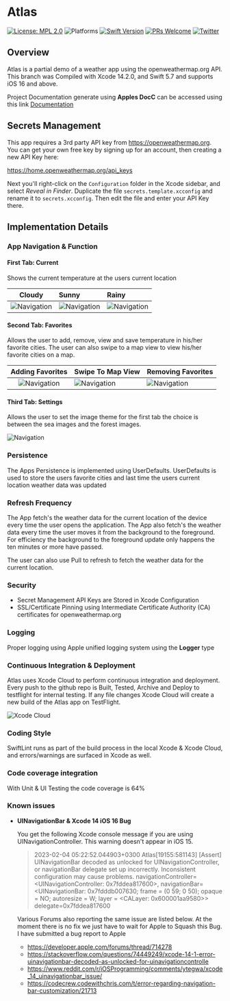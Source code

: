 # Atlas

[![License: MPL 2.0](https://img.shields.io/badge/License-MPL%202.0-brightgreen.svg)](https://opensource.org/licenses/MPL-2.0)
![Platforms](https://img.shields.io/badge/platform-iOS-lightgrey.svg)
[![Swift Version](https://img.shields.io/badge/Swift-5.7-F16D39.svg?style=flat)](https://developer.apple.com/swift)
[![PRs Welcome](https://img.shields.io/badge/PRs-welcome-brightgreen.svg?style=flat-square)](http://makeapullrequest.com)
[![Twitter](https://img.shields.io/badge/twitter-@byaruhaf-blue.svg)](http://twitter.com/byaruhaf)

## Overview

Atlas is a partial demo of a weather app using the openweathermap.org API.
This branch was Compiled with Xcode 14.2.0, and Swift 5.7 and supports iOS 16 and above.

Project Documentation generate using **Apples DocC** can be accessed using this link [Documentation](https://byaruhaf.github.io/Atlas/documentation/atlas/)

## Secrets Management

This app requires a 3rd party API key from https://openweathermap.org. You can get your own free key
by signing up for an account, then creating a new API Key here:

https://home.openweathermap.org/api_keys

Next you'll right-click on the `Configuration` folder in the Xcode sidebar, and select _Reveal in Finder_. Duplicate the file `secrets.template.xcconfig` and rename it to `secrets.xcconfig`. Then edit the file and enter your API Key there.

## Implementation Details

### App Navigation & Function

#### First Tab: Current

Shows the current temperature at the users current location

|             Cloudy             | Sunny                         | Rainy                         |
| :----------------------------: | :---------------------------- | :---------------------------- |
| ![Navigation](Demo/Cloudy.png) | ![Navigation](Demo/Sunny.png) | ![Navigation](Demo/Rainy.png) |

#### Second Tab: Favorites

Allows the user to add, remove, view and save temperature in his/her favorite cities.
The user can also swipe to a map view to view his/her favorite cities on a map.

|       Adding Favorites       | Swipe To Map View            | Removing Favorites           |
| :--------------------------: | :--------------------------- | :--------------------------- |
| ![Navigation](Demo/Fav1.gif) | ![Navigation](Demo/Fav2.gif) | ![Navigation](Demo/Fav3.gif) |

#### Third Tab: Settings

Allows the user to set the image theme for the first tab the choice is between the sea images and the forest images.

![Navigation](Demo/Set2.gif)

### Persistence

The Apps Persistence is implemented using UserDefaults.
UserDefaults is used to store the users favorite cities and last time the users current location weather data was updated

### Refresh Frequency

The App fetch's the weather data for the current location of the device every time the user opens the application.
The App also fetch's the weather data every time the user moves it from the background to the foreground.
For efficiency the background to the foreground update only happens the ten minutes or more have passed.

The user can also use Pull to refresh to fetch the weather data for the current location.

### Security

- Secret Management API Keys are Stored in Xcode Configuration
- SSL/Certificate Pinning using Intermediate Certificate Authority (CA) certificates for openweathermap.org

### Logging

Proper logging using Apple unified logging system using the **Logger** type

### Continuous Integration & Deployment

Atlas uses Xcode Cloud to perform continuous integration and deployment.
Every push to the github repo is Built, Tested, Archive and Deploy to testflight for internal testing.
If any file changes Xcode Cloud will create a new build of the Atlas app on TestFlight.

![Xcode Cloud](Demo/XcodeCloud.png)

### Coding Style

SwiftLint runs as part of the build process in the local Xcode & Xcode Cloud, and errors/warnings are surfaced in Xcode as well.

### Code coverage integration

With Unit & UI Testing the code coverage is 64%

### Known issues

- **UINavigationBar & Xcode 14 iOS 16 Bug**

  You get the following Xcode console message if you are using UINavigationController. This warning doesn't appear in iOS 15.

  > 2023-02-04 05:22:52.044903+0300 Atlas[19155:581143] [Assert] UINavigationBar decoded as unlocked for UINavigationController, or navigationBar delegate set up incorrectly. Inconsistent configuration may cause problems. navigationController=<UINavigationController: 0x7fddea817600>, navigationBar=<UINavigationBar: 0x7fdddb007630; frame = (0 59; 0 50); opaque = NO; autoresize = W; layer = <CALayer: 0x600001aa9580>> delegate=0x7fddea817600

  Various Forums also reporting the same issue are listed below. At the moment there is no fix we just have to wait for Apple to Squash this Bug.
  I have submitted a bug report to Apple

  - https://developer.apple.com/forums/thread/714278
  - https://stackoverflow.com/questions/74449249/xcode-14-1-error-uinavigationbar-decoded-as-unlocked-for-uinavigationcontrolle
  - https://www.reddit.com/r/iOSProgramming/comments/ytegwa/xcode_14_uinavigationbar_issue/
  - https://codecrew.codewithchris.com/t/error-regarding-navigation-bar-customization/21713
